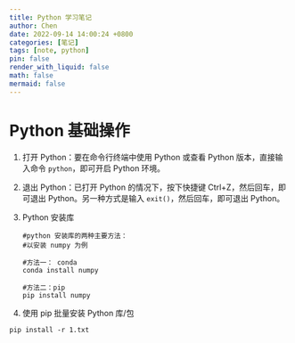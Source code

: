 ```yaml
---
title: Python 学习笔记
author: Chen
date: 2022-09-14 14:00:24 +0800
categories: [笔记]
tags: [note, python]
pin: false
render_with_liquid: false
math: false
mermaid: false
---
```


# Python 基础操作
1. 打开 Python：要在命令行终端中使用 Python 或查看 Python 版本，直接输入命令 `python`，即可开启 Python 环境。
2. 退出 Python：已打开 Python 的情况下，按下快捷键 Ctrl+Z，然后回车，即可退出 Python。另一种方式是输入 `exit()`，然后回车，即可退出 Python。
3. Python 安装库

   ```shell
   #python 安装库的两种主要方法：
   #以安装 numpy 为例
   
   #方法一： conda
   conda install numpy
   
   #方法二：pip
   pip install numpy
   ```

4. 使用 pip 批量安装 Python 库/包

```Shell
pip install -r 1.txt
```

